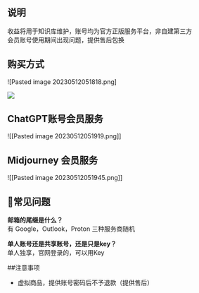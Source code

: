 ## 说明  
收益将用于知识库维护，账号均为官方正版服务平台，非自建第三方  
会员账号使用期间出现问题，提供售后包换  

## 购买方式
![Pasted image 20230512051818.png]

<img src=“https://github.com/Guyungy/ChatGPT-knowbase/blob/1a04193aff6c42cfbf6a20d52a300af93e32de1d/img/Pasted%20image%2020230512051818.png”>

  
## ChatGPT账号会员服务  
![[Pasted image 20230512051919.png]]

## Midjourney 会员服务
![[Pasted image 20230512051945.png]]

## 📡常见问题  
**邮箱的尾缀是什么？**  
有 Google，Outlook，Proton 三种服务商随机  

**单人账号还是共享账号，还是只是key？**  
单人独享，官网登录的，可以用Key  

##注意事项  
- 虚拟商品，提供账号密码后不予退款（提供售后）  